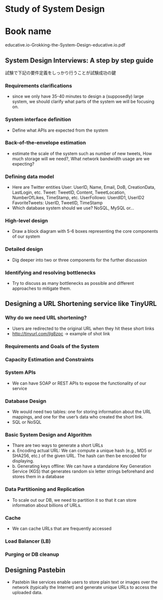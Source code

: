# Study of System Design

# Book name

educative.io-Grokking-the-System-Design-educative.io.pdf

## System Design Interviews: A step by step guide

試験で下記の要件定義をしっかり行うことが試験成功の鍵

### Requirements clarifications

- since we only have 35-40 minutes to design a (supposedly) large system, we should clarify what parts of the system we will be focusing on.

### System interface definition

- Define what APIs are expected from the system

### Back-of-the-envelope estimation

- estimate the scale of the system such as number of new tweets, How much storage will we need?, What network bandwidth usage are we expecting?

### Defining data model

- Here are Twitter entities
  User: UserID, Name, Email, DoB, CreationData, LastLogin, etc.
  Tweet: TweetID, Content, TweetLocation, NumberOfLikes, TimeStamp, etc.
  UserFollowo: UserdID1, UserID2
  FavoriteTweets: UserID, TweetID, TimeStamp
- Which database system should we use? NoSQL, MySQL or...

### High-level design

- Draw a block diagram with 5-6 boxes representing the core components of our system

### Detailed design

- Dig deeper into two or three components for the further discussion

### Identifying and resolving bottlenecks

- Try to discuss as many bottlenecks as possible and different approaches to mitigate them.

## Designing a URL Shortening service like TinyURL

### Why do we need URL shortening?

- Users are redirected to the original URL when they hit these short links
- http://tinyurl.com/jlg8zpc -> example of shot link

### Requirements and Goals of the System

### Capacity Estimation and Constraints

### System APIs

- We can have SOAP or REST APIs to expose the functionality of our service

### Database Design

- We would need two tables: one for storing information about the URL mappings, and one for the user’s data who created the short link.
- SQL or NoSQL

### Basic System Design and Algorithm

- Thare are two ways to generate a short URLs
- a. Encoding actual URL: We can compute a unique hash (e.g., MD5 or SHA256, etc.) of the given URL. The hash can then be
  encoded for displaying.
- b. Generating keys offline: We can have a standalone Key Generation Service (KGS) that generates random six letter strings
  beforehand and stores them in a database

### Data Partitioning and Replication

- To scale out our DB, we need to partition it so that it can store information about billions of URLs.

### Cache

- We can cache URLs that are frequently accessed

### Load Balancer (LB)

### Purging or DB cleanup

## Designing Pastebin

- Pastebin like services enable users to store plain text or images over the network (typically the Internet)
  and generate unique URLs to access the uploaded data.
